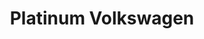 ---
title: "Platinum Volkswagen"
url: /hicksville/platinum-volkswagen-west-old-country-road/
shop: car
---
